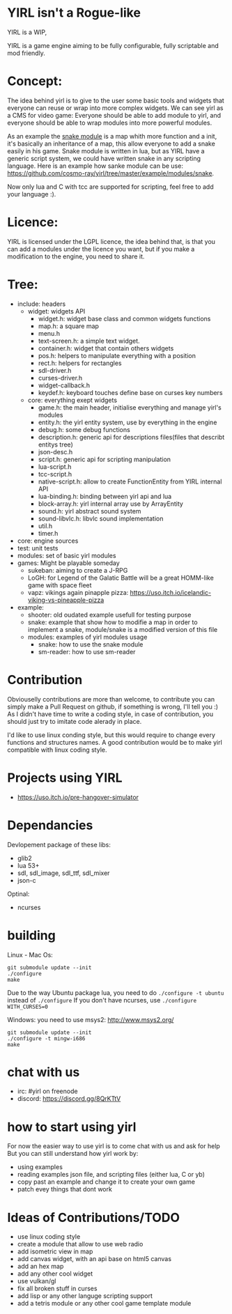 # YIRL isn't a Rogue-like

YIRL is a WIP,

YIRL is a game engine aiming to be fully configurable, fully scriptable and mod friendly.

# Concept:
The idea behind yirl is to give to the user some basic tools and widgets that everyone can reuse or wrap into more complex widgets.
We can see yirl as a CMS for video game:
Everyone should be able to add module to yirl, and everyone should be able to wrap modules into more powerful modules.

As an example the [snake module](https://github.com/cosmo-ray/yirl/tree/master/modules/snake) is a map whith more function and a init, it's basically an inheritance of a map, this allow everyone to add a snake easily in his game.
Snake module is written in lua, but as YIRL have a generic script system, we could have written snake in any scripting language.
Here is an example how sanke module can be use: https://github.com/cosmo-ray/yirl/tree/master/example/modules/snake.

Now only lua and C with tcc are supported for scripting, feel free to add your language :).


# Licence:
YIRL is licensed under the LGPL licence, the idea behind that, is that you can add a modules under the licence you want, but if you make a modification to the engine, you need to share it.

# Tree:

* include: headers
  * widget: widgets API
    * widget.h: widget base class and common widgets functions
    * map.h: a square map
    * menu.h
    * text-screen.h: a simple text widget.
    * container.h: widget that contain others widgets
    * pos.h: helpers to manipulate everything with a position
    * rect.h: helpers for rectangles
    * sdl-driver.h
    * curses-driver.h
    * widget-callback.h
    * keydef.h: keyboard touches define base on curses key numbers
  * core: everything exept widgets
    * game.h: the main header, initialise everything and manage yirl's modules
    * entity.h: the yirl entity system, use by everything in the engine
    * debug.h: some debug functions
    * description.h: generic api for descriptions files(files that describt entitys tree)
    * json-desc.h
    * script.h: generic api for scripting manipulation
    * lua-script.h
    * tcc-script.h
    * native-script.h: allow to create FunctionEntity from YIRL internal API
    * lua-binding.h: binding between yirl api and lua
    * block-array.h: yirl internal array use by ArrayEntity
    * sound.h: yirl abstract sound system
    * sound-libvlc.h: libvlc sound implementation
    * util.h
    * timer.h
* core: engine sources
* test: unit tests
* modules: set of basic yirl modules
* games: Might be playable someday
  * sukeban: aiming to create a J-RPG
  * LoGH: for Legend of the Galatic Battle will be a great HOMM-like game with space fleet
  * vapz: vikings again pinapple pizza: https://uso.itch.io/icelandic-viking-vs-pineapple-pizza
* example:
  * shooter: old oudated example usefull for testing purpose
  * snake: example that show how to modifie a map in order to implement a snake, module/snake is a modified version of this file
  * modules: examples of yirl modules usage
    * snake: how to use the snake module
    * sm-reader: how to use sm-reader

# Contribution

Obviouselly contributions are more than welcome, to contribute you can simply make a Pull Request on github, if something is wrong, I'll tell you :)
As I didn't have time to write a coding style, in case of contribution, you should just try to imitate code alerady in place.

I'd like to use linux conding style, but this would require to change every functions and structures names.
A good contribution would be to make yirl compatible with linux coding style.

# Projects using YIRL
* https://uso.itch.io/pre-hangover-simulator

# Dependancies

Devlopement package of these libs:

* glib2
* lua 53+
* sdl, sdl_image, sdl_ttf, sdl_mixer
* json-c

Optinal:
* ncurses

# building
Linux - Mac Os:
```
git submodule update --init
./configure
make
```

Due to the way Ubuntu package lua, you need to do `./configure -t ubuntu` instead of `./configure`
If you don't have ncurses, use `./configure WITH_CURSES=0`

Windows:
you need to use msys2: http://www.msys2.org/
```
git submodule update --init
./configure -t mingw-i686
make
```

# chat with us
* irc: #yirl on freenode
* discord: https://discord.gg/8QrKTtV


# how to start using yirl
For now the easier way to use yirl is to come chat with us and ask for help
But you can still understand how yirl work by:
* using examples
* reading examples json file, and scripting files (either lua, C or yb)
* copy past an example and change it to create your own game
* patch evey things that dont work

# Ideas of Contributions/TODO

* use linux coding style
* create a module that allow to use web radio
* add isometric view in map
* add canvas widget, with an api base on html5 canvas
* add an hex map
* add any other cool widget
* use vulkan/gl
* fix all broken stuff in curses
* add lisp or any other languge scripting support
* add a tetris module or any other cool game template module

